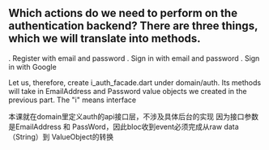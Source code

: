 ## Which actions do we need to perform on the authentication backend? There are three things, which we will translate into methods.

. Register with email and password
. Sign in with email and password
. Sign in with Google

Let us, therefore, create i_auth_facade.dart under domain/auth. Its methods will take in EmailAddress and Password value objects we created in the previous part. The "i" means interface 

本课就在domain里定义auth的api接口层，不涉及具体后台的实现
因为接口参数是EmailAddress 和 PassWord，因此bloc收到event必须完成从raw data（String）到 ValueObject的转换